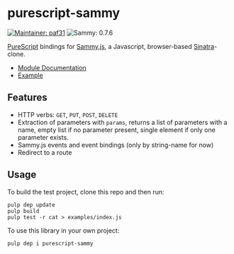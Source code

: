 # purescript-sammy

[![Maintainer: paf31](https://img.shields.io/badge/maintainer-paf31-lightgrey.svg)](http://github.com/paf31) ![Sammy: 0.7.6](https://img.shields.io/badge/sammy-0.7.6-lightgrey.svg)

[PureScript](http://www.purescript.org/) bindings for [Sammy.js](http://sammyjs.org/), a Javascript, browser-based [Sinatra](http://www.sinatrarb.com/)-clone.

- [Module Documentation](docs/Sammy.md)
- [Example](test/Main.purs)

## Features

- HTTP verbs: `GET`, `PUT`, `POST`, `DELETE`
- Extraction of parameters with `params`, returns a list of parameters with a name, empty list if no parameter present, single element if only one parameter exists.
- Sammy.js events and event bindings (only by string-name for now)
- Redirect to a route

## Usage

To build the test project, clone this repo and then run:

    pulp dep update
    pulp build
    pulp test -r cat > examples/index.js

To use this library in your own project:

    pulp dep i purescript-sammy
